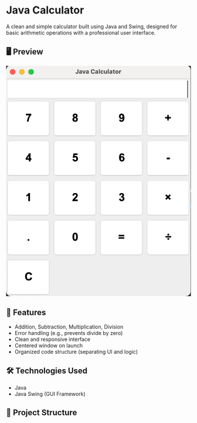 # Java Calculator

A clean and simple calculator built using Java and Swing, designed for basic arithmetic operations with a professional user interface.

## 🖥️ Preview

![Java Calculator Screenshot](Java_Calculator_SS.png)

## 🚀 Features

- Addition, Subtraction, Multiplication, Division
- Error handling (e.g., prevents divide by zero)
- Clean and responsive interface
- Centered window on launch
- Organized code structure (separating UI and logic)

## 🛠️ Technologies Used

- Java
- Java Swing (GUI Framework)

## 📂 Project Structure

